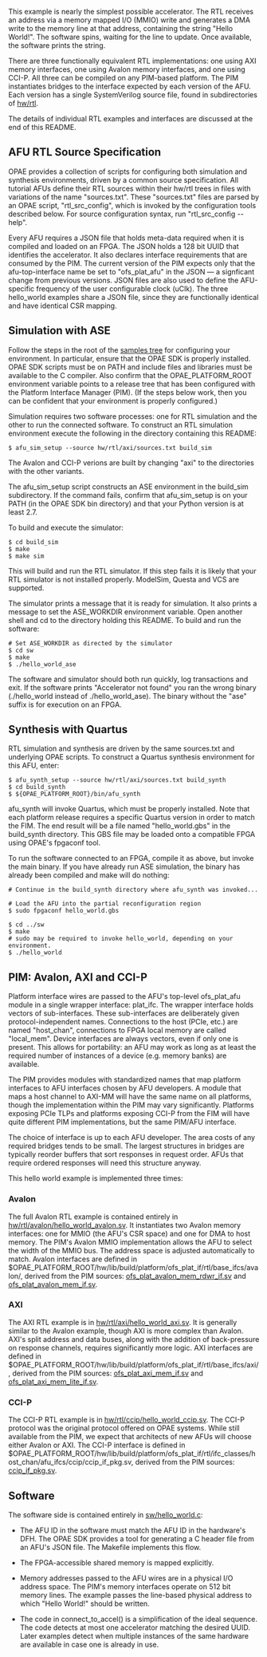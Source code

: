 This example is nearly the simplest possible accelerator. The RTL receives an
address via a memory mapped I/O (MMIO) write and generates a DMA write to the
memory line at that address, containing the string "Hello World!". The
software spins, waiting for the line to update. Once available, the software
prints the string.

There are three functionally equivalent RTL implementations: one using AXI memory
interfaces, one using Avalon memory interfaces, and one using CCI-P. All three
can be compiled on any PIM-based platform. The PIM instantiates bridges to the
interface expected by each version of the AFU. Each version has a single
SystemVerilog source file, found in subdirectories of [hw/rtl](hw/rtl).

The details of individual RTL examples and interfaces are discussed at the end
of this README.

## AFU RTL Source Specification

OPAE provides a collection of scripts for configuring both simulation and
synthesis environments, driven by a common source specification. All tutorial
AFUs define their RTL sources within their hw/rtl trees in files with variations
of the name "sources.txt". These "sources.txt" files are parsed by an OPAE
script, "rtl\_src\_config", which is invoked by the configuration tools
described below. For source configuration syntax, run "rtl\_src\_config --help".

Every AFU requires a JSON file that holds meta-data required when it is compiled
and loaded on an FPGA. The JSON holds a 128 bit UUID that identifies the accelerator.
It also declares interface requirements that are consumed by the PIM. The current
version of the PIM expects only that the afu-top-interface name be set to
"ofs\_plat\_afu" in the JSON — a signficant change from previous versions. JSON
files are also used to define the AFU-specific frequency of the user configurable
clock (uClk). The three hello\_world examples share a JSON file, since they are
functionally identical and have identical CSR mapping.

## Simulation with ASE

Follow the steps in the root of the [samples tree](../..) for configuring your
environment. In particular, ensure that the OPAE SDK is properly installed.
OPAE SDK scripts must be on PATH and include files and libraries must be
available to the C compiler. Also confirm that the OPAE\_PLATFORM\_ROOT
environment variable points to a release tree that has been configured with
the Platform Interface Manager (PIM). (If the steps below work, then you can
be confident that your environment is properly configured.)

Simulation requires two software processes: one for RTL simulation and
the other to run the connected software. To construct an RTL simulation
environment execute the following in the directory containing this
README:

```console
$ afu_sim_setup --source hw/rtl/axi/sources.txt build_sim
```
The Avalon and CCI-P verions are built by changing "axi" to the directories
with the other variants.

The afu\_sim\_setup script constructs an ASE environment in the build\_sim
subdirectory. If the command fails, confirm that afu\_sim\_setup is on your PATH
(in the OPAE SDK bin directory) and that your Python version is at least 2.7.

To build and execute the simulator:

```console
$ cd build_sim
$ make
$ make sim
```

This will build and run the RTL simulator.  If this step fails it is
likely that your RTL simulator is not installed properly. ModelSim,
Questa and VCS are supported.

The simulator prints a message that it is ready for simulation. It also
prints a message to set the ASE_WORKDIR environment variable. Open
another shell and cd to the directory holding this README. To build and
run the software:

```console
# Set ASE_WORKDIR as directed by the simulator
$ cd sw
$ make
$ ./hello_world_ase
```

The software and simulator should both run quickly, log transactions and
exit. If the software prints "Accelerator not found" you ran the wrong
binary (./hello\_world instead of ./hello\_world\_ase). The binary without
the "ase" suffix is for execution on an FPGA.

## Synthesis with Quartus

RTL simulation and synthesis are driven by the same sources.txt and underlying
OPAE scripts. To construct a Quartus synthesis environment for this AFU, enter:

```console
$ afu_synth_setup --source hw/rtl/axi/sources.txt build_synth
$ cd build_synth
$ ${OPAE_PLATFORM_ROOT}/bin/afu_synth
```

afu\_synth will invoke Quartus, which must be properly installed. Note that each
platform release requires a specific Quartus version in order to match the
FIM. The end result will be a file named "hello\_world.gbs" in the build\_synth
directory. This GBS file may be loaded onto a compatible FPGA using OPAE's
fpgaconf tool.

To run the software connected to an FPGA, compile it as above, but invoke the
main binary. If you have already run ASE simulation, the binary has already
been compiled and make will do nothing:

```console
# Continue in the build_synth directory where afu_synth was invoked...

# Load the AFU into the partial reconfiguration region
$ sudo fpgaconf hello_world.gbs

$ cd ../sw
$ make
# sudo may be required to invoke hello_world, depending on your environment.
$ ./hello_world
```

## PIM: Avalon, AXI and CCI-P

Platform interface wires are passed to the AFU's top-level ofs\_plat\_afu module
in a single wrapper interface: plat\_ifc. The wrapper interface holds vectors of
sub-interfaces. These sub-interfaces are deliberately given protocol-independent
names. Connections to the host (PCIe, etc.) are named "host\_chan", connections to
FPGA local memory are called "local\_mem". Device interfaces are always vectors,
even if only one is present. This allows for portability: an AFU may work as long
as at least the required number of instances of a device (e.g. memory banks) are
available.

The PIM provides modules with standardized names that map platform interfaces to
AFU interfaces chosen by AFU developers. A module that maps a host channel to AXI-MM
will have the same name on all platforms, though the implementation within the PIM
may vary significantly. Platforms exposing PCIe TLPs and platforms exposing CCI-P from
the FIM will have quite different PIM implementations, but the same PIM/AFU interface.

The choice of interface is up to each AFU developer. The area costs of any required
bridges tends to be small. The largest structures in bridges are typically reorder
buffers that sort responses in request order. AFUs that require ordered responses will
need this structure anyway.

This hello world example is implemented three times:

### Avalon

The full Avalon RTL example is contained entirely in
[hw/rtl/avalon/hello\_world\_avalon.sv](hw/rtl/avalon/hello_world_avalon.sv). It
instantiates two Avalon memory interfaces: one for MMIO (the AFU's CSR space) and
one for DMA to host memory. The PIM's Avalon MMIO implementation allows the AFU
to select the width of the MMIO bus. The address space is adjusted automatically
to match. Avalon interfaces are defined in
$OPAE\_PLATFORM\_ROOT/hw/lib/build/platform/ofs\_plat\_if/rtl/base\_ifcs/avalon/,
derived from the PIM sources:
[ofs\_plat\_avalon\_mem\_rdwr\_if.sv](https://github.com/OPAE/ofs-platform-afu-bbb/blob/master/plat_if_develop/ofs_plat_if/src/rtl/base_ifcs/avalon/ofs_plat_avalon_mem_rdwr_if.sv)
and
[ofs\_plat\_avalon\_mem\_if.sv](https://github.com/OPAE/ofs-platform-afu-bbb/blob/master/plat_if_develop/ofs_plat_if/src/rtl/base_ifcs/avalon/ofs_plat_avalon_mem_if.sv).

### AXI

The AXI RTL example is in
[hw/rtl/axi/hello\_world\_axi.sv](hw/rtl/axi/hello_world_axi.sv). It is generally
similar to the Avalon example, though AXI is more complex than Avalon. AXI's
split address and data buses, along with the addition of back-pressure on
response channels, requires significantly more logic. AXI interfaces are defined in
$OPAE\_PLATFORM\_ROOT/hw/lib/build/platform/ofs\_plat\_if/rtl/base\_ifcs/axi/,
derived from the PIM sources:
[ofs\_plat\_axi\_mem\_if.sv](https://github.com/OPAE/ofs-platform-afu-bbb/blob/master/plat_if_develop/ofs_plat_if/src/rtl/base_ifcs/axi/ofs_plat_axi_mem_if.sv)
and
[ofs\_plat\_axi\_mem\_lite\_if.sv](https://github.com/OPAE/ofs-platform-afu-bbb/blob/master/plat_if_develop/ofs_plat_if/src/rtl/base_ifcs/axi/ofs_plat_axi_mem_lite_if.sv).

### CCI-P

The CCI-P RTL example is in
[hw/rtl/ccip/hello\_world\_ccip.sv](hw/rtl/ccip/hello_world_ccip.sv). The CCI-P
protocol was the original protocol offered on OPAE systems. While still available
from the PIM, we expect that architects of new AFUs will choose either Avalon or
AXI. The CCI-P interface is defined in
$OPAE\_PLATFORM\_ROOT/hw/lib/build/platform/ofs\_plat\_if/rtl/ifc\_classes/host\_chan/afu\_ifcs/ccip/ccip\_if\_pkg.sv, derived from the PIM sources:
[ccip\_if\_pkg.sv](https://github.com/OPAE/ofs-platform-afu-bbb/blob/master/plat_if_develop/ofs_plat_if/src/rtl/ifc_classes/host_chan/afu_ifcs/ccip/ccip_if_pkg.sv).

## Software

The software side is contained entirely in [sw/hello_world.c](sw/hello_world.c):

- The AFU ID in the software must match the AFU ID in the hardware's DFH. The OPAE
  SDK provides a tool for generating a C header file from an AFU's JSON file. The
  Makefile implements this flow.

- The FPGA-accessible shared memory is mapped explicitly.

- Memory addresses passed to the AFU wires are in a physical I/O address space.
  The PIM's memory interfaces operate on 512 bit memory lines. The example passes
  the line-based physical address to which "Hello World!" should be written.

- The code in connect\_to\_accel() is a simplification of the ideal
  sequence. The code detects at most one accelerator matching the
  desired UUID.  Later examples detect when multiple instances of the
  same hardware are available in case one is already in use.
